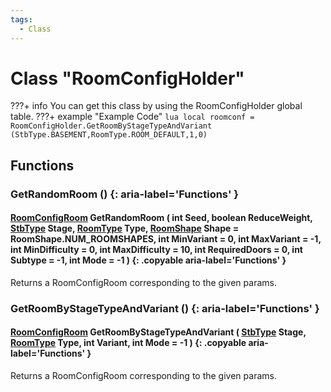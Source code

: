 ```yaml
---
tags:
  - Class
---
```

# Class "RoomConfigHolder"

???+ info
    You can get this class by using the RoomConfigHolder global table.
    ???+ example "Example Code"
        ```lua
        local roomconf = RoomConfigHolder.GetRoomByStageTypeAndVariant (StbType.BASEMENT,RoomType.ROOM_DEFAULT,1,0)
        ```

## Functions

### GetRandomRoom () {: aria-label='Functions' }
#### [RoomConfigRoom](https://wofsauge.github.io/IsaacDocs/rep/RoomConfig_Room.html) GetRandomRoom ( int Seed, boolean ReduceWeight, [StbType](enums/StbType.md) Stage, [RoomType](https://wofsauge.github.io/IsaacDocs/rep/enums/RoomType.html) Type, [RoomShape](https://wofsauge.github.io/IsaacDocs/rep/enums/RoomShape.html) Shape = RoomShape.NUM_ROOMSHAPES, int MinVariant = 0, int MaxVariant = -1, int MinDifficulty = 0, int MaxDifficulty = 10, int RequiredDoors = 0, int Subtype = -1, int Mode = -1 ) {: .copyable aria-label='Functions' }
Returns a RoomConfigRoom corresponding to the given params.

### GetRoomByStageTypeAndVariant () {: aria-label='Functions' }
#### [RoomConfigRoom](https://wofsauge.github.io/IsaacDocs/rep/RoomConfig_Room.html) GetRoomByStageTypeAndVariant ( [StbType](enums/StbType.md) Stage, [RoomType](https://wofsauge.github.io/IsaacDocs/rep/enums/RoomType.html) Type, int Variant, int Mode = -1 ) {: .copyable aria-label='Functions' }
Returns a RoomConfigRoom corresponding to the given params.
